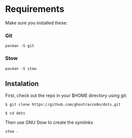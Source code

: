 # Requirements

Make sure you installed these:

### Git

`pacman -S git`

### Stow

`pacman -S stow`

## Instalation

First, check out the repo in your $HOME directory using git:

`$ git clone https://github.com/ghostracco0n/dots.git`

`$ cd dots`

Then use GNU Stow to create the symlinks

`stow .`
